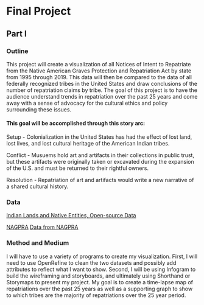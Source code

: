 # Final Project
## Part I
### Outline
This project will create a visualization of all Notices of Intent to Repatriate from the Native American Graves Protection and Repatriation Act by state from 1995 through 2019.  This data will then be compared to the data of all federally recognized tribes in the United States and draw conclusions of the number of repatriation claims by tribe. The goal of this project is to have the audience understand trends in repatriation over the past 25 years and come away with a sense of advocacy for the cultural ethics and policy surrounding these issues. 
#### This goal will be accomplished through this story arc:
Setup - Colonialization in the United States has had the effect of lost land, lost lives, and lost cultural heritage of the American Indian tribes.

Conflict - Musuems hold art and artifacts in their collections in public trust, but these artifacts were originally taken or excavated during the expansion of the U.S. and must be returned to their rightful owners. 

Resolution - Repatriation of art and artifacts would write a new narrative of a shared cultural history. 


### Data
[Indian Lands and Native Entities, Open-source Data](https://hifld-geoplatform.opendata.arcgis.com/datasets/indian-lands-and-native-entities)

[NAGPRA](https://www.nps.gov/nagpra/FED_NOTICES/NAGPRADIR/index2.htm)
[Data from NAGPRA](NAGPRA_Data.md)

### Method and Medium
I will have to use a variety of programs to create my visualization. First, I will need to use OpenRefine to clean the two datasets and possibly add attributes to reflect what I want to show. Second, I will be using Infogram to build the wireframing and storyboards, and ultimately using Shorthand or Storymaps to present my project. My goal is to create a time-lapse map of repatriations over the past 25 years as well as a supporting graph to show to which tribes are the majority of repatriations over the 25 year period. 
